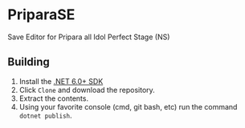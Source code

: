 # PriparaSE
Save Editor for Pripara all Idol Perfect Stage (NS)

## Building
1. Install the [.NET 6.0+ SDK](https://dotnet.microsoft.com/download/dotnet/6.0)
2. Click ``Clone`` and download the repository.
3. Extract the contents. 
4. Using your favorite console (cmd, git bash, etc) run the command ``dotnet publish``.
 
